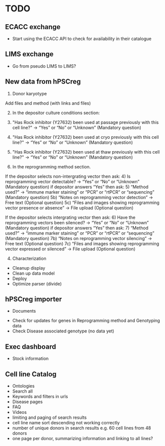 # TODO

## ECACC exchange

- Start using the ECACC API to check for availability in their catalogue

## LIMS exchange

- Go from pseudo LIMS to LIMS?

## New data from hPSCreg

1) Donor karyotype

  Add files and method (with links and files)

2) In the depositor culture conditions section:

  1)  "Has Rock inhibitor (Y27632) been used at passage previously with this cell line?" -> “Yes” or “No” or “Unknown”  (Mandatory question)
  2)  "Has Rock inhibitor (Y27632) been used at cryo previously with this cell line?" -> “Yes” or “No” or “Unknown”  (Mandatory question)
  3)  "Has Rock inhibitor (Y27632) been used at thaw previously with this cell line?" -> “Yes” or “No” or “Unknown”  (Mandatory question)

3) In the reprogramming method section.

  If the depositor selects non-intergrating vector then ask:
  	4) Is reprogramming vector detectable? -> “Yes” or “No” or “Unknown”  (Mandatory question)
  	if depositor answers “Yes” then ask:
  		5) “Method used?” -> “immune marker staining” or “PCR” or “rtPCR” or “sequencing”  (Mandatory question)
  		5b) “Notes on reprogramming vector detection” -> Free text  (Optional question)
  		5c) “Files and images showing reprogramming vector presence or absence” -> File upload  (Optional question)

  If the depositor selects intergrating vector then ask:
  	6) Have the reprogramming vectors been silenced? -> “Yes” or “No” or “Unknown”  (Mandatory question)
  	if depositor answers “Yes” then ask:
  		7) “Method used?” -> “immune marker staining” or “PCR” or “rtPCR” or “sequencing”  (Mandatory question)
  		7b) “Notes on reprogramming vector silencing” -> Free text  (Optional question)
  		7c) “Files and images showing reprogramming vector expressed or silenced” -> File upload  (Optional question)

4) Characterization
- Cleanup display
- Clean up data model
- Deploy
- Optimize parser (divide)

## hPSCreg importer

+ Documents
- Check for updates for genes in Reprogramming method and Genotyping data
- Check Disease associated genotype (no data yet)

## Exec dashboard

- Stock information

## Cell line Catalog

- Ontologies
- Search all
- Keywords and filters in urls
- Disease pages
- FAQ
- Videos
- limiting and paging of search results
- cell line name sort descending not working correctly
- number of unique donors in search results e.g. 60 cell lines from 48 donors
- one page per donor, summarizing information and linking to all lines?
